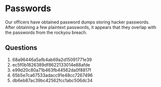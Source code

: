 # Passwords
Our officers have obtained password dumps storing hacker passwords. After obtaining a few plaintext passwords, it appears that they overlap with the passwords from the rockyou breach.

## Questions
1. 68a96446a5afb4ab69a2d15091771e39
2. ec5f0b1826389df8622133014e88afde
3. e99d20c80a71b463fb44562da0f8817f
4. 65b5e7ca67533adacc91e48cc7267496
5. db6eb87ac39bc42562fcc1abc506dc34
